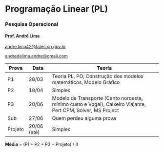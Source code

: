 # Programação Linear (PL)
 ### Pesquisa Operacional

#### Prof. André Lima
andre.lima42@fatec.sp.gov.br

andredelima.andre@gmail.com

|Prova| Data | Teoria
|--|--|--
| P1 | 28/03 | Teoria PL, PO, Construção dos modelos matemáticos, Modelo Gráfico
| P2 | 18/04 | Simplex
| P3 | 20/06 | Modelo de Transporte (Canto noroeste, mínimo custo e Vogel), Caixeiro Viajante, Pert CPM, Solver, MS Project
| Sub | 27/06 | Quem perdeu alguma prova
| Projeto | 20/06 (até) | Simplex

**Média** = (P1 + P2 + P3 + Projeto) / 4

<!--stackedit_data:
eyJoaXN0b3J5IjpbNDYzNDEyNjAsMTAxODQwNzU1MywtMTMyMT
I1MjgyMCwxNjAzNzQzMzQzLDE5NDc2MzgyNTMsLTQyMzIzNTM1
OCw4NDM2MzI0MjldfQ==
-->